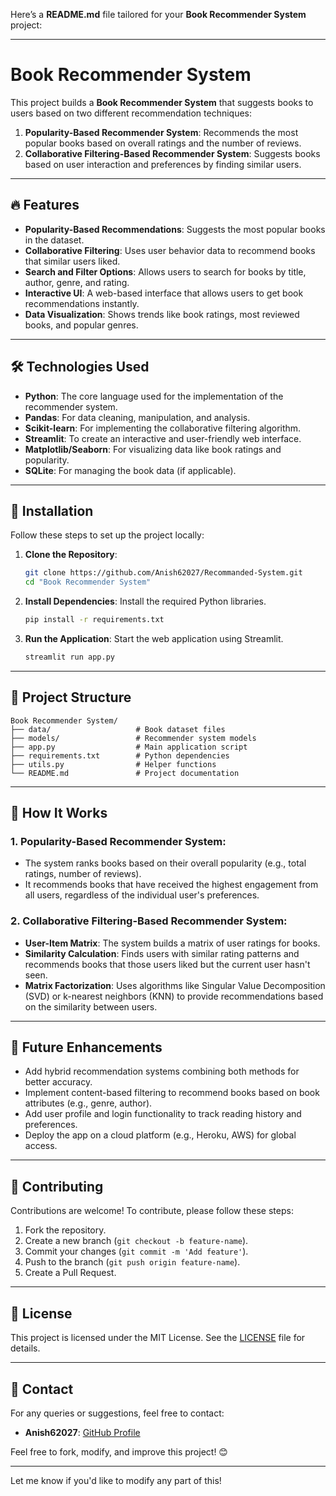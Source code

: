 Here’s a **README.md** file tailored for your **Book Recommender System** project:

---

# Book Recommender System

This project builds a **Book Recommender System** that suggests books to users based on two different recommendation techniques:

1. **Popularity-Based Recommender System**: Recommends the most popular books based on overall ratings and the number of reviews.
2. **Collaborative Filtering-Based Recommender System**: Suggests books based on user interaction and preferences by finding similar users.

---

## 🔥 Features

- **Popularity-Based Recommendations**: Suggests the most popular books in the dataset.
- **Collaborative Filtering**: Uses user behavior data to recommend books that similar users liked.
- **Search and Filter Options**: Allows users to search for books by title, author, genre, and rating.
- **Interactive UI**: A web-based interface that allows users to get book recommendations instantly.
- **Data Visualization**: Shows trends like book ratings, most reviewed books, and popular genres.

---

## 🛠️ Technologies Used

- **Python**: The core language used for the implementation of the recommender system.
- **Pandas**: For data cleaning, manipulation, and analysis.
- **Scikit-learn**: For implementing the collaborative filtering algorithm.
- **Streamlit**: To create an interactive and user-friendly web interface.
- **Matplotlib/Seaborn**: For visualizing data like book ratings and popularity.
- **SQLite**: For managing the book data (if applicable).
  
---

## 🚀 Installation

Follow these steps to set up the project locally:

1. **Clone the Repository**:
   ```bash
   git clone https://github.com/Anish62027/Recommanded-System.git
   cd "Book Recommender System"
   ```

2. **Install Dependencies**:
   Install the required Python libraries.
   ```bash
   pip install -r requirements.txt
   ```

3. **Run the Application**:
   Start the web application using Streamlit.
   ```bash
   streamlit run app.py
   ```

---

## 📂 Project Structure

```
Book Recommender System/
├── data/                   # Book dataset files
├── models/                 # Recommender system models
├── app.py                  # Main application script
├── requirements.txt        # Python dependencies
├── utils.py                # Helper functions
└── README.md               # Project documentation
```

---

## 🌟 How It Works

### 1. **Popularity-Based Recommender System**:
   - The system ranks books based on their overall popularity (e.g., total ratings, number of reviews).
   - It recommends books that have received the highest engagement from all users, regardless of the individual user's preferences.

### 2. **Collaborative Filtering-Based Recommender System**:
   - **User-Item Matrix**: The system builds a matrix of user ratings for books.
   - **Similarity Calculation**: Finds users with similar rating patterns and recommends books that those users liked but the current user hasn't seen.
   - **Matrix Factorization**: Uses algorithms like Singular Value Decomposition (SVD) or k-nearest neighbors (KNN) to provide recommendations based on the similarity between users.

---

## 🧩 Future Enhancements

- Add hybrid recommendation systems combining both methods for better accuracy.
- Implement content-based filtering to recommend books based on book attributes (e.g., genre, author).
- Add user profile and login functionality to track reading history and preferences.
- Deploy the app on a cloud platform (e.g., Heroku, AWS) for global access.

---

## 🤝 Contributing

Contributions are welcome! To contribute, please follow these steps:

1. Fork the repository.
2. Create a new branch (`git checkout -b feature-name`).
3. Commit your changes (`git commit -m 'Add feature'`).
4. Push to the branch (`git push origin feature-name`).
5. Create a Pull Request.

---

## 📝 License

This project is licensed under the MIT License. See the [LICENSE](LICENSE) file for details.

---

## 📧 Contact

For any queries or suggestions, feel free to contact:
- **Anish62027**: [GitHub Profile](https://github.com/Anish62027)

Feel free to fork, modify, and improve this project! 😊

---

Let me know if you'd like to modify any part of this!
